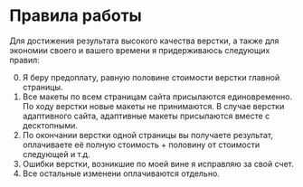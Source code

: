 # Правила работы

Для достижения результата высокого качества верстки, а также для экономии своего и вашего времени я придерживаюсь следующих правил:

0. Я беру предоплату, равную половине стоимости верстки главной страницы.
1. Все макеты по всем страницам сайта присылаются единовременно. По ходу верстки новые макеты не принимаются. В случае верстки адаптивного сайта, адаптивные макеты присылаются вместе с десктопными.
2. По окончании верстки одной страницы вы получаете результат, оплачиваете её полную стоимость + половину от стоимости следующей и т.д.
3. Ошибки верстки, возникшие по моей вине я исправляю за свой счет.
4. Все остальные изменени оплачиваются отдельно.
